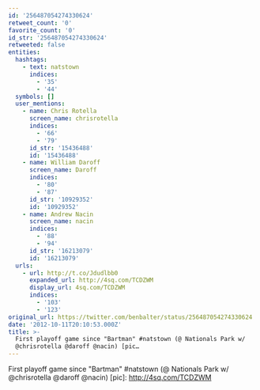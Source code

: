 ```yaml
---
id: '256487054274330624'
retweet_count: '0'
favorite_count: '0'
id_str: '256487054274330624'
retweeted: false
entities:
  hashtags:
    - text: natstown
      indices:
        - '35'
        - '44'
  symbols: []
  user_mentions:
    - name: Chris Rotella
      screen_name: chrisrotella
      indices:
        - '66'
        - '79'
      id_str: '15436488'
      id: '15436488'
    - name: William Daroff
      screen_name: Daroff
      indices:
        - '80'
        - '87'
      id_str: '10929352'
      id: '10929352'
    - name: Andrew Nacin
      screen_name: nacin
      indices:
        - '88'
        - '94'
      id_str: '16213079'
      id: '16213079'
  urls:
    - url: http://t.co/Jdudlbb0
      expanded_url: http://4sq.com/TCDZWM
      display_url: 4sq.com/TCDZWM
      indices:
        - '103'
        - '123'
original_url: https://twitter.com/benbalter/status/256487054274330624
date: '2012-10-11T20:10:53.000Z'
title: >-
  First playoff game since "Bartman" #natstown (@ Nationals Park w/
  @chrisrotella @daroff @nacin) [pic…
---
```


First playoff game since "Bartman" #natstown (@ Nationals Park w/ @chrisrotella @daroff @nacin) [pic]: http://4sq.com/TCDZWM